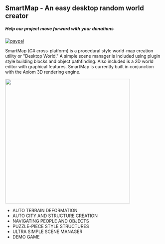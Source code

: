 ## SmartMap - An easy desktop random world creator
##### Help our project move forward with your donations
[![paypal](https://www.paypalobjects.com/en_US/i/btn/btn_donate_LG.gif)](https://www.paypal.com/cgi-bin/webscr?cmd=_s-xclick&hosted_button_id=R5F67XT866R72)

<p>SmartMap (C# cross-platform) is a procedural style world-map creation utility or "Desktop World." A simple scene manager is included using plugin style building blocks and object pathfinding. 
Also included is a 2D world editor with graphical features. 
SmartMap is currently built in conjunction with the Axiom 3D rendering engine.</p>
<img width="400px" src="http://www.starportmedia.com/pics/CleanTerrain-2.JPG">
<div><ul>
<li>AUTO TERRAIN DEFORMATION</li>
<li>AUTO CITY AND STRUCTURE CREATION</li>
<li>NAVIGATING PEOPLE AND OBJECTS</li>
<li>PUZZLE-PIECE STYLE STRUCTURES</li>
<li>ULTRA SIMPLE SCENE MANAGER</li>
<li>DEMO GAME</li>
</ul></div>
